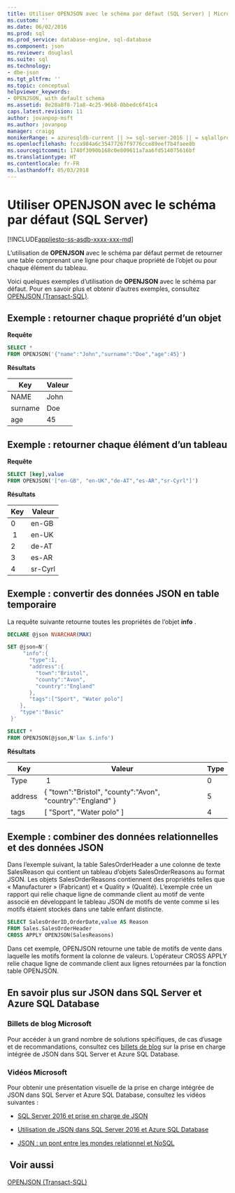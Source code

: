 ```yaml
---
title: Utiliser OPENJSON avec le schéma par défaut (SQL Server) | Microsoft Docs
ms.custom: ''
ms.date: 06/02/2016
ms.prod: sql
ms.prod_service: database-engine, sql-database
ms.component: json
ms.reviewer: douglasl
ms.suite: sql
ms.technology:
- dbe-json
ms.tgt_pltfrm: ''
ms.topic: conceptual
helpviewer_keywords:
- OPENJSON, with default schema
ms.assetid: 8e28a8f8-71a8-4c25-96b8-0bbedc6f41c4
caps.latest.revision: 11
author: jovanpop-msft
ms.author: jovanpop
manager: craigg
monikerRange: = azuresqldb-current || >= sql-server-2016 || = sqlallproducts-allversions
ms.openlocfilehash: fcca984a6c35477267f9776cce89eef7b4faee8b
ms.sourcegitcommit: 1740f3090b168c0e809611a7aa6fd514075616bf
ms.translationtype: HT
ms.contentlocale: fr-FR
ms.lasthandoff: 05/03/2018
---
```

# <a name="use-openjson-with-the-default-schema-sql-server"></a>Utiliser OPENJSON avec le schéma par défaut (SQL Server)
[!INCLUDE[appliesto-ss-asdb-xxxx-xxx-md](../../includes/appliesto-ss-asdb-xxxx-xxx-md.md)]

  L’utilisation de **OPENJSON** avec le schéma par défaut permet de retourner une table comprenant une ligne pour chaque propriété de l’objet ou pour chaque élément du tableau.  
  
 Voici quelques exemples d’utilisation de **OPENJSON** avec le schéma par défaut. Pour en savoir plus et obtenir d’autres exemples, consultez [OPENJSON &#40;Transact-SQL&#41;](../../t-sql/functions/openjson-transact-sql.md).  
  
## <a name="example---return-each-property-of-an-object"></a>Exemple : retourner chaque propriété d’un objet  
 **Requête**  
  
```sql  
SELECT *
FROM OPENJSON('{"name":"John","surname":"Doe","age":45}') 
```  
  
 **Résultats**  
  
|Key|Valeur|  
|---------|-----------|  
|NAME|John|  
|surname|Doe|  
|age|45|  
  
## <a name="example---return-each-element-of-an-array"></a>Exemple : retourner chaque élément d’un tableau  
 **Requête**  
  
```sql  
SELECT [key],value
FROM OPENJSON('["en-GB", "en-UK","de-AT","es-AR","sr-Cyrl"]') 
```  
  
 **Résultats**  
  
|Key|Valeur|  
|---------|-----------|  
|0|en-GB|  
| 1|en-UK|  
|2|de-AT|  
|3|es-AR|  
|4|sr-Cyrl|  
  
## <a name="example---convert-json-to-a-temporary-table"></a>Exemple : convertir des données JSON en table temporaire  
 La requête suivante retourne toutes les propriétés de l’objet **info** .  
  
```sql  
DECLARE @json NVARCHAR(MAX)

SET @json=N'{  
     "info":{    
       "type":1,  
       "address":{    
         "town":"Bristol",  
         "county":"Avon",  
         "country":"England"  
       },  
       "tags":["Sport", "Water polo"]  
    },  
    "type":"Basic"  
 }'

SELECT *
FROM OPENJSON(@json,N'lax $.info')
```  
  
 **Résultats**  
  
|Key|Valeur|Type|  
|---------|-----------|----------|  
|Type| 1|0|  
|address|{ "town":"Bristol", "county":"Avon", "country":"England" }|5|  
|tags|[ "Sport", "Water polo" ]|4|  
  
## <a name="example---combine-relational-data-and-json-data"></a>Exemple : combiner des données relationnelles et des données JSON  
 Dans l’exemple suivant, la table SalesOrderHeader a une colonne de texte SalesReason qui contient un tableau d’objets SalesOrderReasons au format JSON. Les objets SalesOrderReasons contiennent des propriétés telles que « Manufacturer » (Fabricant) et « Quality » (Qualité). L’exemple crée un rapport qui relie chaque ligne de commande client au motif de vente associé en développant le tableau JSON de motifs de vente comme si les motifs étaient stockés dans une table enfant distincte.  
  
```sql  
SELECT SalesOrderID,OrderDate,value AS Reason
FROM Sales.SalesOrderHeader
CROSS APPLY OPENJSON(SalesReasons)
```  
  
 Dans cet exemple, OPENJSON retourne une table de motifs de vente dans laquelle les motifs forment la colonne de valeurs. L’opérateur CROSS APPLY relie chaque ligne de commande client aux lignes retournées par la fonction table OPENJSON.  

## <a name="learn-more-about-json-in-sql-server-and-azure-sql-database"></a>En savoir plus sur JSON dans SQL Server et Azure SQL Database  
  
### <a name="microsoft-blog-posts"></a>Billets de blog Microsoft  
  
Pour accéder à un grand nombre de solutions spécifiques, de cas d’usage et de recommandations, consultez ces [billets de blog](http://blogs.msdn.com/b/sqlserverstorageengine/archive/tags/json/) sur la prise en charge intégrée de JSON dans SQL Server et Azure SQL Database.  

### <a name="microsoft-videos"></a>Vidéos Microsoft

Pour obtenir une présentation visuelle de la prise en charge intégrée de JSON dans SQL Server et Azure SQL Database, consultez les vidéos suivantes :

-   [SQL Server 2016 et prise en charge de JSON](https://channel9.msdn.com/Shows/Data-Exposed/SQL-Server-2016-and-JSON-Support)

-   [Utilisation de JSON dans SQL Server 2016 et Azure SQL Database](https://channel9.msdn.com/Shows/Data-Exposed/Using-JSON-in-SQL-Server-2016-and-Azure-SQL-Database)

-   [JSON : un pont entre les mondes relationnel et NoSQL](https://channel9.msdn.com/events/DataDriven/SQLServer2016/JSON-as-a-bridge-betwen-NoSQL-and-relational-worlds)
  
## <a name="see-also"></a> Voir aussi  
 [OPENJSON &#40;Transact-SQL&#41;](../../t-sql/functions/openjson-transact-sql.md)  
